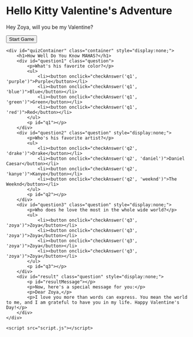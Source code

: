 <!DOCTYPE html>
<html lang="en">
<head>
    <meta charset="UTF-8">
    <meta name="viewport" content="width=device-width, initial-scale=1.0">
    <title>Hello Kitty Valentine's Adventure</title>
    <link rel="stylesheet" href="style.css">
</head>
<body>
    <div id="introContainer" class="container">
        <h1>Hello Kitty Valentine's Adventure</h1>
        <p>Hey Zoya, will you be my Valentine?</p>
        <button onclick="startGame()">Start Game</button>
    </div>

    <div id="quizContainer" class="container" style="display:none;">
        <h1>How Well Do You Know MAHAS?</h1>
        <div id="question1" class="question">
            <p>What's his favorite color?</p>
            <ul>
                <li><button onclick="checkAnswer('q1', 'purple')">Purple</button></li>
                <li><button onclick="checkAnswer('q1', 'blue')">Blue</button></li>
                <li><button onclick="checkAnswer('q1', 'green')">Green</button></li>
                <li><button onclick="checkAnswer('q1', 'red')">Red</button></li>
            </ul>
            <p id="q1"></p>
        </div>
        <div id="question2" class="question" style="display:none;">
            <p>Who's his favorite artist?</p>
            <ul>
                <li><button onclick="checkAnswer('q2', 'drake')">Drake</button></li>
                <li><button onclick="checkAnswer('q2', 'daniel')">Daniel Caesar</button></li>
                <li><button onclick="checkAnswer('q2', 'kanye')">Kanye</button></li>
                <li><button onclick="checkAnswer('q2', 'weeknd')">The Weeknd</button></li>
            </ul>
            <p id="q2"></p>
        </div>
        <div id="question3" class="question" style="display:none;">
            <p>Who does he love the most in the whole wide world?</p>
            <ul>
                <li><button onclick="checkAnswer('q3', 'zoya')">Zoya</button></li>
                <li><button onclick="checkAnswer('q3', 'zoya')">Zoya</button></li>
                <li><button onclick="checkAnswer('q3', 'zoya')">Zoya</button></li>
                <li><button onclick="checkAnswer('q3', 'zoya')">Zoya</button></li>
            </ul>
            <p id="q3"></p>
        </div>
        <div id="result" class="question" style="display:none;">
            <p id="resultMessage"></p>
            <p>Now, here's a special message for you:</p>
            <p>Dear Zoya,</p>
            <p>I love you more than words can express. You mean the world to me, and I am grateful to have you in my life. Happy Valentine's Day!</p>
        </div>
    </div>

    <script src="script.js"></script>
</body>
</html>
